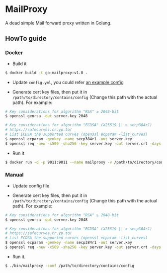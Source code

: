 # MailProxy

A dead simple Mail forward proxy written in Golang.

## HowTo guide

### Docker

* Build it

```bash
$ docker build -t go-mailproxy:v1.0 .
```

* Update `config.yml`, you could refer [an example config](./etc/config.yml)

* Generate cert key files, then put it in `/path/to/directory/contains/config` (Change this path with the actual path). For example:

```bash
# Key considerations for algorithm "RSA" ≥ 2048-bit
$ openssl genrsa -out server.key 2048

# Key considerations for algorithm "ECDSA" (X25519 || ≥ secp384r1)
# https://safecurves.cr.yp.to/
# List ECDSA the supported curves (openssl ecparam -list_curves)
$ openssl ecparam -genkey -name secp384r1 -out server.key
$ openssl req -new -x509 -sha256 -key server.key -out server.crt -days 3650
```

* Run it

```bash
$ docker run -d -p 9011:9011 --name mailproxy -v /path/to/directory/contains/config:/etc/mailproxy go-mailproxy:v1.0
```

### Manual

* Update config file.

* Generate cert key files, then put it in `/path/to/directory/contains/config` (Change this path with the actual path). For example:

```bash
# Key considerations for algorithm "RSA" ≥ 2048-bit
$ openssl genrsa -out server.key 2048

# Key considerations for algorithm "ECDSA" (X25519 || ≥ secp384r1)
# https://safecurves.cr.yp.to/
# List ECDSA the supported curves (openssl ecparam -list_curves)
$ openssl ecparam -genkey -name secp384r1 -out server.key
$ openssl req -new -x509 -sha256 -key server.key -out server.crt -days 3650
```

* Run it.

```bash
$ ./bin/mailproxy -conf /path/to/directory/contains/config
```
